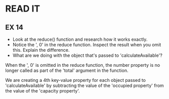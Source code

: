 # READ IT
## EX 14
* Look at the reduce() function and research how it works exactly.
* Notice the ', 0' in the reduce function. Inspect the result when you omit this. Explain the difference.
* What are we doing with the object that's passed to 'calculateAvailable'?

When the ', 0' is omitted in the reduce function, the number property is no longer called as part of the 'total' argument in the function.

We are creating a 4th key-value property for each object passed to 'calculateAvailable' by  subtracting the value of the 'occupied property' from the value of the 'capacity property'.
